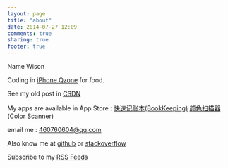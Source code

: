 ```yaml
---
layout: page
title: "about"
date: 2014-07-27 12:09
comments: true
sharing: true
footer: true
---
```


Name Wison

Coding in [iPhone Qzone](https://itunes.apple.com/cn/app/qq-kong-jian/id364183992?mt=8) for food.

See my old post in [CSDN](http://blog.csdn.com/wihing)

My apps are available in App Store : 
	[快速记账本(BookKeeping)](https://itunes.apple.com/cn/app/kuai-su-ji-zhang-ben/id586213297?mt=8) 
	[颜色扫描器(Color Scanner)](https://itunes.apple.com/cn/app/yan-se-sao-miao-qi/id581641986?mt=8)

email me : 460760604@qq.com

Also know me at [github](https://github.com/wihing) or 
[stackoverflow](http://stackoverflow.com/users/558017/wihing)

Subscribe to my [RSS Feeds](http://wisonlin.github.com/atom.xml)
